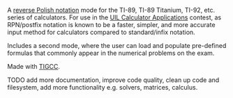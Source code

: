 A [reverse Polish notation](https://en.wikipedia.org/wiki/Reverse_Polish_notation) mode for the TI-89, TI-89 Titanium, TI-92, etc. series of calculators. For use in the [UIL Calculator Applications](https://www.uiltexas.org/academics/stem/calculator-applications) contest, as RPN/postfix notation is known to be a faster, simpler, and more accurate input method for calculators compared to standard/infix notation.

Includes a second mode, where the user can load and populate pre-defined formulas that commonly appear in the numerical problems on the exam.

Made with [TIGCC](http://tigcc.ticalc.org/).

TODO add more documentation, improve code quality, clean up code and filesystem, add more functionality e.g. solvers, matrices, calculus.
